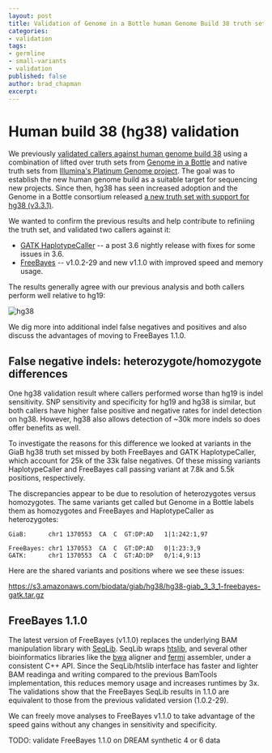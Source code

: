```yaml
---
layout: post
title: Validation of Genome in a Bottle human Genome Build 38 truth set and FreeBayes 1.1.0
categories:
- validation
tags:
- germline
- small-variants
- validation
published: false
author: brad_chapman
excerpt:
---
```



# Human build 38 (hg38) validation

We previously [validated callers against human genome build 38](http://bcb.io/2015/09/17/hg38-validation/)
using a combination of lifted over truth sets from [Genome in a Bottle](http://genomeinabottle.org/) and
native truth sets from [Illumina's Platinum Genome project](http://www.illumina.com/platinumgenomes/).
The goal was to establish
the new human genome build as a suitable target for sequencing new projects.
Since then, hg38 has seen increased adoption and the Genome in a Bottle
consortium released [a new truth set with support for hg38
(v3.3.1)](https://groups.google.com/a/genomicsandhealth.org/d/msg/ga4gh-dwg-benchmarking/Ng0uzT0H4S0/pUtSJdcRAwAJ).

We wanted to confirm the previous results and help contribute to refiniing the
truth set, and validated two callers against it:

- [GATK HaplotypeCaller](https://software.broadinstitute.org/gatk/) -- a post
   3.6 nightly release with fixes for some issues in 3.6.
- [FreeBayes](https://github.com/ekg/freebayes) -- v1.0.2-29 and new v1.1.0 with
  improved speed and memory usage.

The results generally agree with our previous analysis and both callers perform
well relative to hg19:

![hg38](http://i.imgur.com/l03f9ax.png)

We dig more into additional indel false negatives and positives and also discuss
the advantages of moving to FreeBayes 1.1.0.

## False negative indels: heterozygote/homozygote differences

One hg38 validation result where callers performed worse than hg19 is indel
sensitivity. SNP sensitivity and specificity for hg19 and hg38 is similar, but
both callers have higher false positive and negative rates for indel detection
on hg38. However, hg38 also allows detection of ~30k more indels so does offer
benefits as well.

To investigate the reasons for this difference we looked at variants in the
GiaB hg38 truth set missed by both FreeBayes and GATK HaplotypeCaller, which
account for 25k of the 33k false negatives. Of these missing variants
HaplotypeCaller and FreeBayes call passing variant at 7.8k and 5.5k positions,
respectively.

The discrepancies appear to be due to resolution of heterozygotes versus
homozygotes. The same variants get called but Genome in a Bottle labels them as
homozygotes and FreeBayes and HaplotypeCaller as heterozygotes:

    GiaB:      chr1 1370553  CA  C  GT:DP:AD   1|1:242:1,97

    FreeBayes: chr1 1370553  CA  C  GT:DP:AD   0|1:23:3,9
    GATK:      chr1 1370553  CA  C  GT:AD:DP   0/1:4,9:13

Here are the shared variants and positions where we see these issues:

https://s3.amazonaws.com/biodata/giab/hg38/hg38-giab_3_3_1-freebayes-gatk.tar.gz

## FreeBayes 1.1.0

The latest version of FreeBayes (v1.1.0) replaces the underlying BAM
manipulation library with [SeqLib](https://github.com/walaj/SeqLib). SeqLib
wraps [htslib](https://github.com/samtools/htslib), and several other
bioinformatics libraries like the [bwa](https://github.com/lh3/bwa) aligner and
[fermi](https://github.com/lh3/fermi-lite) assembler, under a consistent C++
API. Since the SeqLib/htslib interface has faster and lighter BAM readinga and
writing compared to the previous BamTools implementation, this reduces memory
usage and increases runtimes by 3x. The validations show that the FreeBayes
SeqLib results in 1.1.0 are equivalent to those from the previous validated
version (1.0.2-29).

We can freely move analyses to FreeBayes v1.1.0 to take advantage of the speed
gains without any changes in sensitivity and specificity.

TODO: validate FreeBayes 1.1.0 on DREAM synthetic 4 or 6 data
